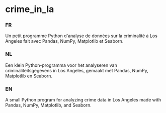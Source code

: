 # crime_in_la
### FR
Un petit programme Python d'analyse de données sur la criminalité à Los Angeles fait avec Pandas, NumPy, Matplotlib et Seaborn.

### NL
Een klein Python-programma voor het analyseren van criminaliteitsgegevens in Los Angeles, gemaakt met Pandas, NumPy, Matplotlib en Seaborn.

### EN
A small Python program for analyzing crime data in Los Angeles made with Pandas, NumPy, Matplotlib, and Seaborn.
